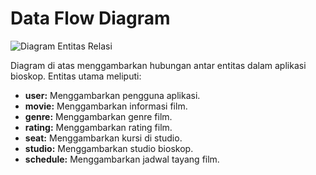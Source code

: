 # Data Flow Diagram

![Diagram Entitas Relasi](![image](https://github.com/user-attachments/assets/fab1cad8-68d5-4ee8-85f6-e7d3dff6ba2d))

Diagram di atas menggambarkan hubungan antar entitas dalam aplikasi bioskop. Entitas utama meliputi:

* **user:** Menggambarkan pengguna aplikasi.
* **movie:** Menggambarkan informasi film.
* **genre:** Menggambarkan genre film.
* **rating:** Menggambarkan rating film.
* **seat:** Menggambarkan kursi di studio.
* **studio:** Menggambarkan studio bioskop.
* **schedule:** Menggambarkan jadwal tayang film.
